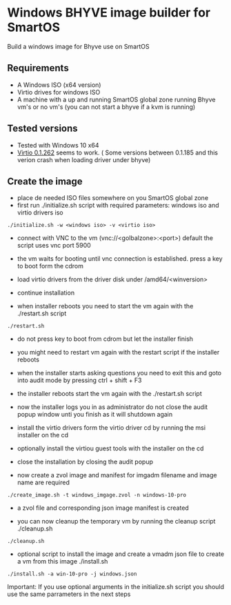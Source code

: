 # Windows BHYVE image builder for SmartOS 

Build a windows image for Bhyve use on SmartOS

## Requirements

* A Windows ISO (x64 version)
* Virtio drives for windows ISO
* A machine with a up and running SmartOS global zone running Bhyve vm's or no vm's (you can not start a bhyve if a kvm is running)

## Tested versions

* Tested with Windows 10 x64
* [Virtio 0.1.262](https://fedorapeople.org/groups/virt/virtio-win/direct-downloads/archive-virtio/virtio-win-0.1.262-2/) seems to work. ( Some versions between 0.1.185 and this verion crash when loading driver under bhyve)

## Create the image

* place de needed ISO files somewhere on you SmartOS global zone
* first run ./initialize.sh script with required parameters: windows iso and virtio drivers iso
```
./initialize.sh -w <windows iso> -v <virtio iso>
```

* connect with VNC to the vm (vnc://\<golbalzone\>:\<port\>) default the script uses vnc port 5900
* the vm waits for booting until vnc connection is established. press a key to boot form the cdrom
* load virtio drivers from the driver disk under /amd64/\<winversion\>
* continue installation

* when installer reboots you need to start the vm again with the ./restart.sh script
```
./restart.sh
```
* do not press key to boot from cdrom but let the installer finish
* you might need to restart vm again with the restart script if the installer reboots

* when the installer starts asking questions you need to exit this and goto into audit mode by pressing ctrl + shift + F3
* the installer reboots start the vm again with the ./restart.sh script
* now the installer logs you in as administrator do not close the audit popup window unti you finish as it will shutdown again
* install the virtio drivers form the virtio driver cd by running the msi installer on the cd
* optionally install the virtiou guest tools with the installer on the cd
* close the installation by closing the audit popup

* now create a zvol image and manifest for imgadm filename and image name are required
```
./create_image.sh -t windows_imgage.zvol -n windows-10-pro
```
* a zvol file and corresponding json image manifest is created

* you can now cleanup the temporary vm by running the cleanup script ./cleanup.sh
```
./cleanup.sh
```

* optional script to install the image and create a vmadm json file to create a vm from this image ./install.sh
```
./install.sh -a win-10-pro -j windows.json
```

Important: If you use optional arguments in the initialize.sh script you should use the same parrameters in the next steps
